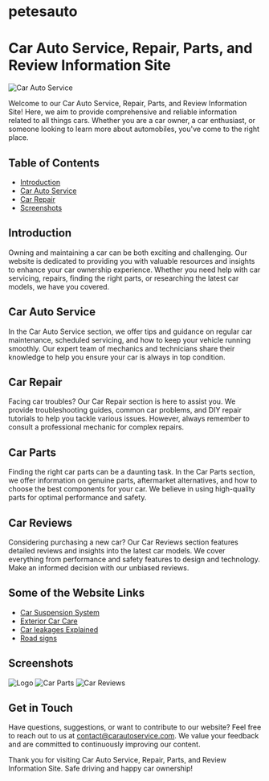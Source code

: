 # petesauto
# Car Auto Service, Repair, Parts, and Review Information Site

![Car Auto Service](images/car-auto-service.jpg)

Welcome to our Car Auto Service, Repair, Parts, and Review Information Site! Here, we aim to provide comprehensive and reliable information related to all things cars. Whether you are a car owner, a car enthusiast, or someone looking to learn more about automobiles, you've come to the right place.

## Table of Contents

- [Introduction](#introduction)
- [Car Auto Service](#car-auto-service)
- [Car Repair](#car-repair)
- [Screenshots](#screenshots)


## Introduction

Owning and maintaining a car can be both exciting and challenging. Our website is dedicated to providing you with valuable resources and insights to enhance your car ownership experience. Whether you need help with car servicing, repairs, finding the right parts, or researching the latest car models, we have you covered.

## Car Auto Service

In the Car Auto Service section, we offer tips and guidance on regular car maintenance, scheduled servicing, and how to keep your vehicle running smoothly. Our expert team of mechanics and technicians share their knowledge to help you ensure your car is always in top condition.

## Car Repair

Facing car troubles? Our Car Repair section is here to assist you. We provide troubleshooting guides, common car problems, and DIY repair tutorials to help you tackle various issues. However, always remember to consult a professional mechanic for complex repairs.

## Car Parts

Finding the right car parts can be a daunting task. In the Car Parts section, we offer information on genuine parts, aftermarket alternatives, and how to choose the best components for your car. We believe in using high-quality parts for optimal performance and safety.

## Car Reviews

Considering purchasing a new car? Our Car Reviews section features detailed reviews and insights into the latest car models. We cover everything from performance and safety features to design and technology. Make an informed decision with our unbiased reviews.

## Some of the Website Links

- [Car Suspension System](https://petesauto.co.ke/suspension.html)
- [Exterior Car Care](https://petesauto.co.ke/exterior_care.html)
- [Car leakages Explained](https://petesauto.co.ke/car_leakages.html)
- [Road signs](https://petesauto.co.ke/roadsign.html)

## Screenshots

![Logo](images/homepage.jpg)
![Car Parts](images/car-parts.jpg)
![Car Reviews](images/car-reviews.jpg)

## Get in Touch

Have questions, suggestions, or want to contribute to our website? Feel free to reach out to us at contact@carautoservice.com. We value your feedback and are committed to continuously improving our content.

Thank you for visiting Car Auto Service, Repair, Parts, and Review Information Site. Safe driving and happy car ownership!
